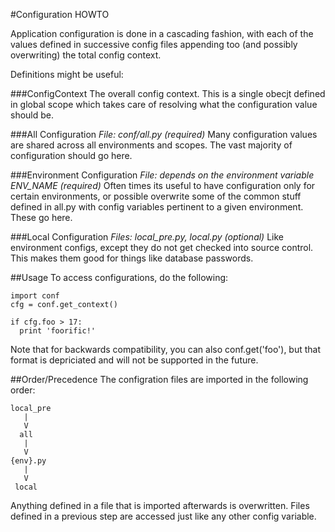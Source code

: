 #Configuration HOWTO

Application configuration is done in a cascading fashion, with each of the values
defined in successive config files appending too (and possibly overwriting)
the total config context.

Definitions might be useful:

###ConfigContext
The overall config context. This is a single obecjt defined in global scope
which takes care of resolving what the configuration value should be. 

###All Configuration
*File: conf/all.py (required)*
Many configuration values are shared across all environments and scopes. The vast
majority of configuration should go here. 

###Environment Configuration
*File: depends on the environment variable ENV_NAME (required)*
Often times its useful to have configuration only for certain environments, or
possible overwrite some of the common stuff defined in all.py with config variables
pertinent to a given environment. These go here. 

###Local Configuration
*Files: local_pre.py, local.py (optional)*
Like environment configs, except they do not get checked into source control. This makes
them good for things like database passwords.

##Usage
To access configurations, do the following:

    import conf
    cfg = conf.get_context()
    
    if cfg.foo > 17: 
      print 'foorific!'

Note that for backwards compatibility, you can also conf.get('foo'), but that
format is depriciated and will not be supported in the future.

##Order/Precedence
The configration files are imported in the following order:

    local_pre
       |
       V
      all
       |
       V
    {env}.py
       |
       V
     local

Anything defined in a file that is imported afterwards is overwritten. Files defined in 
a previous step are accessed just like any other config variable.


